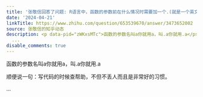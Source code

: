 ```yaml
---
title: '张敬信回答了问题: R语言中，函数的参数前在什么情况时需要加一个.(就是一个英文实心点），一直没有搞懂？'
date: '2024-04-21'
linkTitle: https://www.zhihu.com/question/653539670/answer/3473652002
source: 张敬信的知乎动态
description: <p data-pid="zWKxsMTc">函数的参数名叫a你就用a，叫.a你就用.a</p><p data-pid="QmmEz_1U">顺便说一句：写代码的时候查帮助，不但不丢人而且是非常好的习惯。</p>
  ...
disable_comments: true
---
```

<p data-pid="zWKxsMTc">函数的参数名叫a你就用a，叫.a你就用.a</p><p data-pid="QmmEz_1U">顺便说一句：写代码的时候查帮助，不但不丢人而且是非常好的习惯。</p> ...